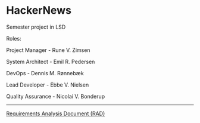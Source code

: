 # HackerNews
Semester project in LSD

Roles:

Project Manager - Rune V. Zimsen

System Architect - Emil R. Pedersen

DevOps - Dennis M. Rønnebæk

Lead Developer - Ebbe V. Nielsen

Quality Assurance - Nicolai V. Bonderup
_____
[Requirements Analysis Document (RAD)](https://github.com/ruvazi/HackerNews/blob/master/RAD.md)

